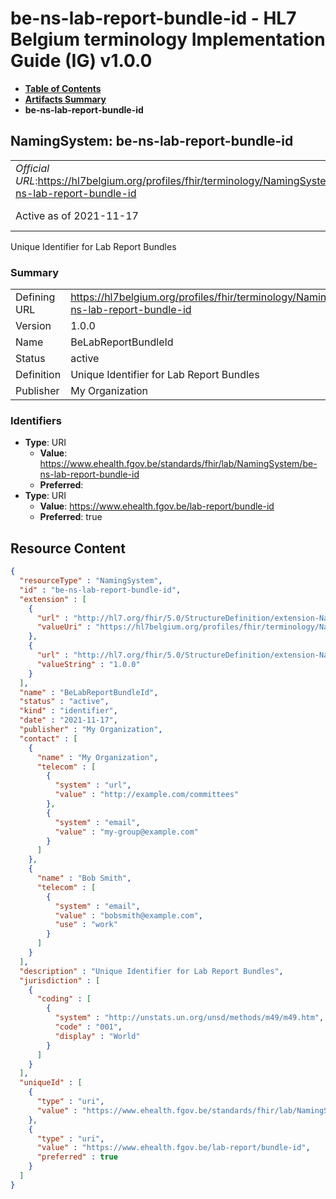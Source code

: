 # be-ns-lab-report-bundle-id - HL7 Belgium terminology Implementation Guide (IG) v1.0.0

* [**Table of Contents**](toc.md)
* [**Artifacts Summary**](artifacts.md)
* **be-ns-lab-report-bundle-id**

## NamingSystem: be-ns-lab-report-bundle-id 

| | |
| :--- | :--- |
| *Official URL*:https://hl7belgium.org/profiles/fhir/terminology/NamingSystem/be-ns-lab-report-bundle-id | *Version*:1.0.0 |
| Active as of 2021-11-17 | *Computable Name*:BeLabReportBundleId |

 
Unique Identifier for Lab Report Bundles 

### Summary

| | |
| :--- | :--- |
| Defining URL | https://hl7belgium.org/profiles/fhir/terminology/NamingSystem/be-ns-lab-report-bundle-id |
| Version | 1.0.0 |
| Name | BeLabReportBundleId |
| Status | active |
| Definition | Unique Identifier for Lab Report Bundles |
| Publisher | My Organization |

### Identifiers

* **Type**: URI
  * **Value**: https://www.ehealth.fgov.be/standards/fhir/lab/NamingSystem/be-ns-lab-report-bundle-id
  * **Preferred**: 
* **Type**: URI
  * **Value**: https://www.ehealth.fgov.be/lab-report/bundle-id
  * **Preferred**: true



## Resource Content

```json
{
  "resourceType" : "NamingSystem",
  "id" : "be-ns-lab-report-bundle-id",
  "extension" : [
    {
      "url" : "http://hl7.org/fhir/5.0/StructureDefinition/extension-NamingSystem.url",
      "valueUri" : "https://hl7belgium.org/profiles/fhir/terminology/NamingSystem/be-ns-lab-report-bundle-id"
    },
    {
      "url" : "http://hl7.org/fhir/5.0/StructureDefinition/extension-NamingSystem.version",
      "valueString" : "1.0.0"
    }
  ],
  "name" : "BeLabReportBundleId",
  "status" : "active",
  "kind" : "identifier",
  "date" : "2021-11-17",
  "publisher" : "My Organization",
  "contact" : [
    {
      "name" : "My Organization",
      "telecom" : [
        {
          "system" : "url",
          "value" : "http://example.com/committees"
        },
        {
          "system" : "email",
          "value" : "my-group@example.com"
        }
      ]
    },
    {
      "name" : "Bob Smith",
      "telecom" : [
        {
          "system" : "email",
          "value" : "bobsmith@example.com",
          "use" : "work"
        }
      ]
    }
  ],
  "description" : "Unique Identifier for Lab Report Bundles",
  "jurisdiction" : [
    {
      "coding" : [
        {
          "system" : "http://unstats.un.org/unsd/methods/m49/m49.htm",
          "code" : "001",
          "display" : "World"
        }
      ]
    }
  ],
  "uniqueId" : [
    {
      "type" : "uri",
      "value" : "https://www.ehealth.fgov.be/standards/fhir/lab/NamingSystem/be-ns-lab-report-bundle-id"
    },
    {
      "type" : "uri",
      "value" : "https://www.ehealth.fgov.be/lab-report/bundle-id",
      "preferred" : true
    }
  ]
}

```
